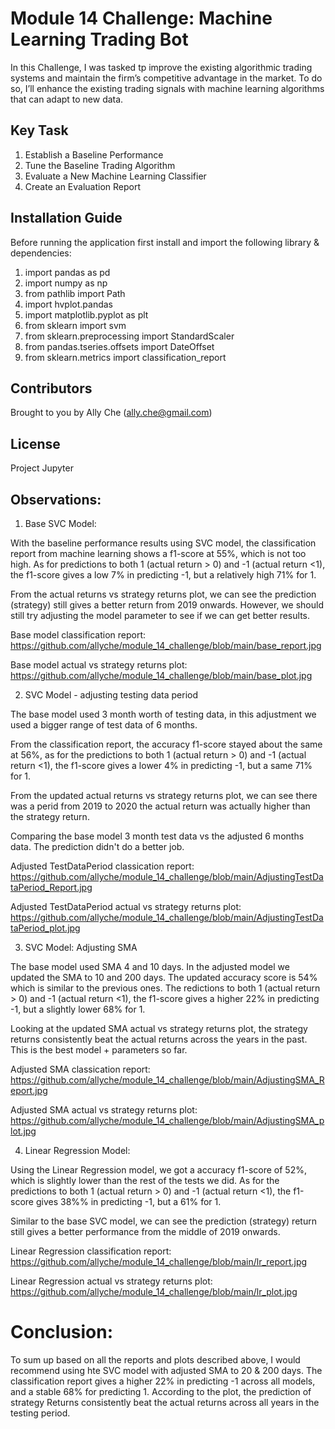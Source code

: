 # Module 14 Challenge: Machine Learning Trading Bot

In this Challenge, I was tasked tp improve the existing algorithmic trading systems and maintain the firm’s competitive advantage in the market. To do so, I’ll enhance the existing trading signals with machine learning algorithms that can adapt to new data.

## Key Task
1. Establish a Baseline Performance
2. Tune the Baseline Trading Algorithm
3. Evaluate a New Machine Learning Classifier
4. Create an Evaluation Report

## Installation Guide
Before running the application first install and import the following library & dependencies:

1. import pandas as pd
2. import numpy as np
3. from pathlib import Path
4. import hvplot.pandas
5. import matplotlib.pyplot as plt
6. from sklearn import svm
7. from sklearn.preprocessing import StandardScaler
8. from pandas.tseries.offsets import DateOffset
9. from sklearn.metrics import classification_report

## Contributors
Brought to you by Ally Che (ally.che@gmail.com)

## License
Project Jupyter

## Observations:
1. Base SVC Model: 

With the baseline performance results using SVC model, the classification report from machine learning shows a f1-score at 55%, which is not too high. As for predictions to both 1 (actual return > 0) and -1 (actual return <1), the f1-score gives a low 7% in predicting -1, but a relatively high 71% for 1. 

From the actual returns vs strategy returns plot, we can see the prediction (strategy) still gives a better return from 2019 onwards. However, we should still try adjusting the model parameter to see if we can get better results.

Base model classification report: https://github.com/allyche/module_14_challenge/blob/main/base_report.jpg

Base model actual vs strategy returns plot: https://github.com/allyche/module_14_challenge/blob/main/base_plot.jpg

2. SVC Model - adjusting testing data period

The base model used 3 month worth of testing data, in this adjustment we used a bigger range of test data of 6 months.

From the classification report, the accuracy f1-score stayed about the same at 56%, as for the predictions to both 1 (actual return > 0) and -1 (actual return <1), the f1-score gives a lower 4% in predicting -1, but a same 71% for 1.

From the updated actual returns vs strategy returns plot, we can see there was a perid from 2019 to 2020 the actual return was actually higher than the strategy return. 

Comparing the base model 3 month test data vs the adjusted 6 months data. The prediction didn't do a better job.

Adjusted TestDataPeriod classication report: https://github.com/allyche/module_14_challenge/blob/main/AdjustingTestDataPeriod_Report.jpg

Adjusted TestDataPeriod actual vs strategy returns plot: https://github.com/allyche/module_14_challenge/blob/main/AdjustingTestDataPeriod_plot.jpg

3. SVC Model: Adjusting SMA

The base model used SMA 4 and 10 days. In the adjusted model we updated the SMA to 10 and 200 days. The updated accuracy score is 54% which is similar to the previous ones. The redictions to both 1 (actual return > 0) and -1 (actual return <1), the f1-score gives a higher 22% in predicting -1, but a slightly lower 68% for 1.

Looking at the updated SMA actual vs strategy returns plot, the strategy returns consistently beat the actual returns across the years in the past. This is the best model + parameters so far.

Adjusted SMA classication report: https://github.com/allyche/module_14_challenge/blob/main/AdjustingSMA_Report.jpg

Adjusted SMA actual vs strategy returns plot: https://github.com/allyche/module_14_challenge/blob/main/AdjustingSMA_plot.jpg


4. Linear Regression Model:

Using the Linear Regression model, we got a accuracy  f1-score of 52%, which is slightly lower than the rest of the tests we did. As for the predictions to both 1 (actual return > 0) and -1 (actual return <1), the f1-score gives 38%% in predicting -1, but a 61% for 1.

Similar to the base SVC model, we can see the prediction (strategy) return still gives a better performance from the middle of 2019 onwards.  

Linear Regression classification report: https://github.com/allyche/module_14_challenge/blob/main/lr_report.jpg

Linear Regression actual vs strategy returns plot: https://github.com/allyche/module_14_challenge/blob/main/lr_plot.jpg


# Conclusion:

To sum up based on all the reports and plots described above, I would recommend using hte SVC model with adjusted SMA to 20 & 200 days. The classification report gives a higher 22% in predicting -1 across all models, and a stable 68% for predicting 1. According to the plot, the prediction of strategy Returns consistently beat the actual returns across all years in the testing period.